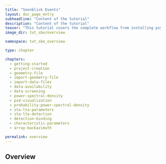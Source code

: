 ```yaml
---
title: "Sonnblick Events"
layout: doc_page_entry
subheadline: "Content of the tutorial"
description: "Content of the tutorial"
teaser: "This tutorial covers the complete workflow from installing psysmon and importing a seismic dataset all the way to the detection of seismic events. The tutorial was requested and funded by the Zentralanstalt für Meteorologie und Geodynamik to document the data processing of the seismic monitoring network installed the mount Hoher Sonnblick, Austria."
image_dir: tut_sbe/overview

namespace: tut_sbe_overview

type: chapter

chapters:
  - getting-started
  - project-creation
  - geometry-file
  - import-geometry-file
  - import-data-files
  - data-availability
  - data-screening
  - power-spectral-density
  - psd-visualization
  - probability-power-spectral-density
  - sta-lta-parameters
  - sta-lta-detection
  - detection-binding
  - characteristic-parameters
  - array-backazimuth

permalink: overview
---
```

## Overview

